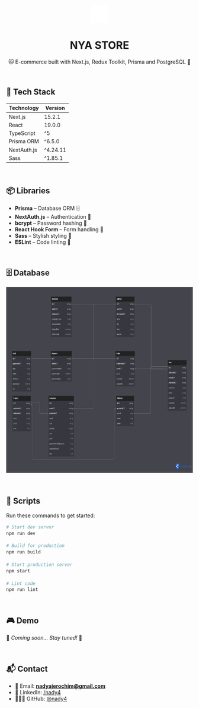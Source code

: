 <p align="center">
    <img src="./public/assets/cat.svg" height="50px">
</p>
<h1 align="center"> NYA STORE </h1>

<p align="center">
🐱 E-commerce built with Next.js, Redux Toolkit, Prisma and PostgreSQL 🛒
</p>

<br>

## 🚀 Tech Stack

| Technology  | Version  |
| ----------- | -------- |
| Next.js     | 15.2.1   |
| React       | 19.0.0   |
| TypeScript  | ^5       |
| Prisma ORM  | ^6.5.0   |
| NextAuth.js | ^4.24.11 |
| Sass        | ^1.85.1  |

<br>

## 📦 Libraries

- **Prisma** – Database ORM 🗄️
- **NextAuth.js** – Authentication 🔐
- **bcrypt** – Password hashing 🔑
- **React Hook Form** – Form handling 📝
- **Sass** – Stylish styling 💅
- **ESLint** – Code linting 🚨

<br>

## 🗄️ Database

<p align="center">
    <a href="https://dbdiagram.io/d/nya-store-666152b99713410b05e47081">
        <img src="./erd.png" height="500px">
    </a>
</p>

<br>

## 📜 Scripts

Run these commands to get started:

```sh
# Start dev server
npm run dev

# Build for production
npm run build

# Start production server
npm start

# Lint code
npm run lint
```

<br>

## 🎮 Demo

🚧 _Coming soon... Stay tuned!_ 🚧

<br>

## 📬 Contact

- 💌 Email: **nadyajerochim@gmail.com**
- 💼 LinkedIn: [/nady4](https://www.linkedin.com/in/nady4)
- 👩🏻‍💻 GitHub: [@nady4](https://github.com/nady4)
